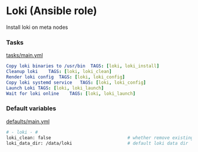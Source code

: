 # Loki (Ansible role)

Install loki on meta nodes

### Tasks

[tasks/main.yml](tasks/main.yml)

```yaml
Copy loki binaries to /usr/bin	TAGS: [loki, loki_install]
Cleanup loki	TAGS: [loki, loki_clean]
Render loki config	TAGS: [loki, loki_config]
Copy loki systemd service	TAGS: [loki, loki_config]
Launch Loki	TAGS: [loki, loki_launch]
Wait for loki online	TAGS: [loki, loki_launch]
```

### Default variables

[defaults/main.yml](defaults/main.yml)


```bash
# - loki - #
loki_clean: false                             # whether remove existing loki data
loki_data_dir: /data/loki                     # default loki data dir
```